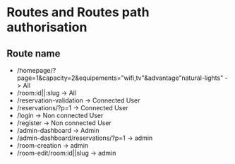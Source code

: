 # Routes and Routes path authorisation

## Route name

* /homepage/?page=1&capacity=2&equipements="wifi,tv"&advantage"natural-lights" -> All
* /room:id||:slug -> All
* /reservation-validation -> Connected User
* /reservations/?p=1 -> Connected User
* /login -> Non connected User
* /register -> Non connected User
* /admin-dashboard -> Admin
* /admin-dashboard/reservations/?p=1 -> admin
* /room-creation -> admin
* /room-edit/room:id||slug -> admin


